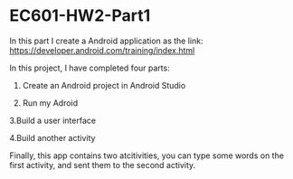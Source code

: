 # EC601-HW2-Part1

In this part I create a Android application as the link:
https://developer.android.com/training/index.html

In this project, I have completed four parts:

1. Create an Android project in Android Studio

2. Run my Adroid

3.Build a user interface

4.Build another activity

Finally, this app contains two atcitivities, you can type some words on the first activity, and sent them to the second activity.

